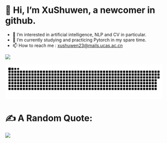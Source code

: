 # 👋 Hi, I’m XuShuwen, a newcomer in github.
- 👀 I’m interested in artificial intelligence, NLP and CV in particular.
- 🌱 I’m currently studying and practicing Pytorch in my spare time.
- 📫 How to reach me : xushuwen23@mails.ucas.ac.cn
  
![](https://komarev.com/ghpvc/?username=XuShuwenn&color=yellowgreen)
<!-- 贪吃蛇 -->
<div align="center">
<img src="https://raw.githubusercontent.com/XuShuwenn/XuShuwenn/refs/heads/output/github-contribution-grid-snake-dark.svg" />
</div>

# ✍️ A Random Quote:
![](https://quotes-github-readme.vercel.app/api?type=horizontal&theme=gruvbox)
